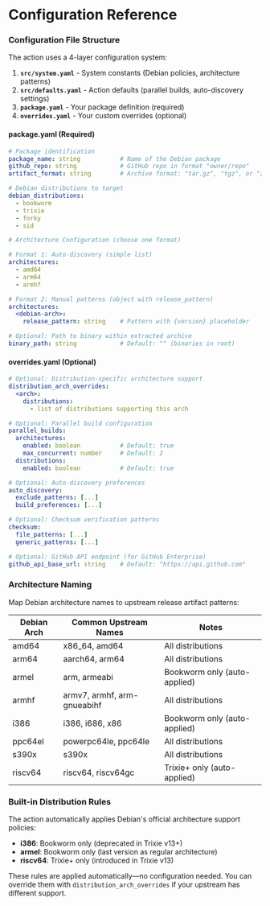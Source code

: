 # Configuration Reference

### Configuration File Structure

The action uses a 4-layer configuration system:

1. **`src/system.yaml`** - System constants (Debian policies, architecture patterns)
2. **`src/defaults.yaml`** - Action defaults (parallel builds, auto-discovery settings)
3. **`package.yaml`** - Your package definition (required)
4. **`overrides.yaml`** - Your custom overrides (optional)

#### package.yaml (Required)

```yaml
# Package identification
package_name: string           # Name of the Debian package
github_repo: string            # GitHub repo in format "owner/repo"
artifact_format: string        # Archive format: "tar.gz", "tgz", or "zip"

# Debian distributions to target
debian_distributions:
  - bookworm
  - trixie
  - forky
  - sid

# Architecture Configuration (choose one format)

# Format 1: Auto-discovery (simple list)
architectures:
  - amd64
  - arm64
  - armhf

# Format 2: Manual patterns (object with release_pattern)
architectures:
  <debian-arch>:
    release_pattern: string    # Pattern with {version} placeholder

# Optional: Path to binary within extracted archive
binary_path: string            # Default: "" (binaries in root)
```

#### overrides.yaml (Optional)

```yaml
# Optional: Distribution-specific architecture support
distribution_arch_overrides:
  <arch>:
    distributions:
      - list of distributions supporting this arch

# Optional: Parallel build configuration
parallel_builds:
  architectures:
    enabled: boolean           # Default: true
    max_concurrent: number     # Default: 2
  distributions:
    enabled: boolean           # Default: true

# Optional: Auto-discovery preferences
auto_discovery:
  exclude_patterns: [...]
  build_preferences: [...]

# Optional: Checksum verification patterns
checksum:
  file_patterns: [...]
  generic_patterns: [...]

# Optional: GitHub API endpoint (for GitHub Enterprise)
github_api_base_url: string    # Default: "https://api.github.com"
```

### Architecture Naming

Map Debian architecture names to upstream release artifact patterns:

| Debian Arch | Common Upstream Names | Notes |
|-------------|----------------------|-------|
| amd64       | x86_64, amd64 | All distributions |
| arm64       | aarch64, arm64 | All distributions |
| armel       | arm, armeabi | Bookworm only (auto-applied) |
| armhf       | armv7, armhf, arm-gnueabihf | All distributions |
| i386        | i386, i686, x86 | Bookworm only (auto-applied) |
| ppc64el     | powerpc64le, ppc64le | All distributions |
| s390x       | s390x | All distributions |
| riscv64     | riscv64, riscv64gc | Trixie+ only (auto-applied) |

### Built-in Distribution Rules

The action automatically applies Debian's official architecture support policies:

- **i386**: Bookworm only (deprecated in Trixie v13+)
- **armel**: Bookworm only (last version as regular architecture)
- **riscv64**: Trixie+ only (introduced in Trixie v13)

These rules are applied automatically—no configuration needed. You can override them with `distribution_arch_overrides` if your upstream has different support.
